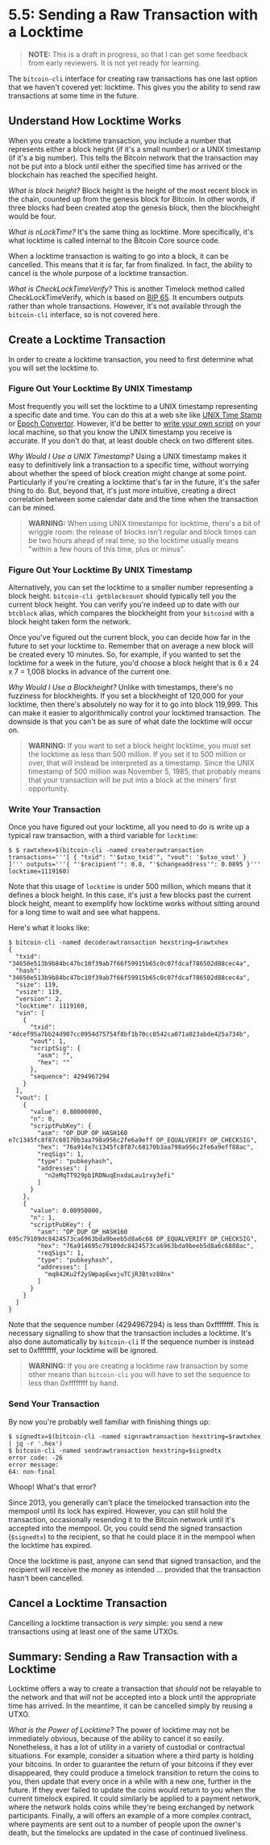 # 5.5: Sending a Raw Transaction with a Locktime

> **NOTE:** This is a draft in progress, so that I can get some feedback from early reviewers. It is not yet ready for learning.

The `bitcoin-cli` interface for creating raw transactions has one last option that we haven't covered yet: locktime. This gives you the ability to send raw transactions at some time in the future.

## Understand How Locktime Works

When you create a locktime transaction, you include a number that represents either a block height (if it's a small number) or a UNIX timestamp (if it's a big number). This tells the Bitcoin network that the transaction may not be put into a block until either the specified time has arrived or the blockchain has reached the specified height. 

_What is block height?_ Block height is the height of the most recent block in the chain, counted up from the genesis block for Bitcoin. In other words, if three blocks had been created atop the genesis block, then the blockheight would be four.

_What is nLockTime?_ It's the same thing as locktime. More specifically, it's what locktime is called internal to the Bitcoin Core source code.

When a locktime transaction is waiting to go into a block, it can be cancelled. This means that it is far, far from finalized. In fact, the ability to cancel is the whole purpose of a locktime transaction.

_What is CheckLockTimeVerify?_ This is another Timelock method called CheckLockTimeVerify, which is based on [BIP 65](https://github.com/bitcoin/bips/blob/master/bip-0065.mediawiki). It encumbers outputs rather than whole transactions. However, it's not available through the `bitcoin-cli` interface, so is not covered here.

## Create a Locktime Transaction

In order to create a locktime transaction, you need to first determine what you will set the locktime to.

### Figure Out Your Locktime By UNIX Timestamp

Most frequently you will set the locktime to a UNIX timestamp representing a specific date and time. You can do this at a web site like [UNIX Time Stamp](http://www.unixtimestamp.com/) or [Epoch Convertor](https://www.epochconverter.com/). However, it'd be better to [write your own script](https://www.epochconverter.com/#code) on your local machine, so that you know the UNIX timestamp you receive is accurate. If you don't do that, at least double check on two different sites.

_Why Would I Use a UNIX Timestamp?_ Using a UNIX timestamp makes it easy to definitively link a transaction to a specific time, without worrying about whether the speed of block creation might change at some point. Particularly if you're creating a locktime that's far in the future, it's the safer thing to do. But, beyond that, it's just more intuitive, creating a direct correlation between some calendar date and the time when the transaction can be mined.

> **WARNING:** When using UNIX timestamps for locktime, there's a bit of wriggle room: the release of blocks isn't regular and block times can be two hours ahead of real time, so the locktime usually means "within a few hours of this time, plus or minus".

### Figure Out Your Locktime By UNIX Timestamp

Alternatively, you can set the locktime to a smaller number representing a block height. `bitcoin-cli getblockcount` should typically tell you the current block height. You can verify you're indeed up to date with our `btcblock` alias, which compares the blockheight from your `bitcoind` with a block height taken form the network.

Once you've figured out the current block, you can decide how far in the future to set your locktime to. Remember that on average a new block will be created every 10 minutes. So, for example, if you wanted to set the locktime for a week in the future, you'd choose a block height that is 6 x 24 x 7 = 1,008 blocks in advance of the current one.

_Why Would I Use a Blockheight?_ Unlike with timestamps, there's no fuzziness for blockheights. If you set a blockheight of 120,000 for your locktime, then there's absolutely no way for it to go into block 119,999. This can make it easier to algorithmically control your locktimed transaction. The downside is that you can't be as sure of what date the locktime will occur on.

> **WARNING:** If you want to set a block height locktime, you must set the locktime as less than 500 million. If you set it to 500 million or over, that will instead be interpreted as a timestamp. Since the UNIX timestamp of 500 million was November 5, 1985, that probably means that your transaction will be put into a block at the miners' first opportunity.

### Write Your Transaction

Once you have figured out your locktime, all you need to do is write up a typical raw transaction, with a third variable for `locktime`:
```
$ $ rawtxhex=$(bitcoin-cli -named createrawtransaction transactions='''[ { "txid": "'$utxo_txid'", "vout": '$utxo_vout' } ]''' outputs='''{ "'$recipient'": 0.8, "'$changeaddress'": 0.0895 }''' locktime=1119160)
```
Note that this usage of `locktime` is under 500 million, which means that it defines a block height. In this case, it's just a few blocks past the current block height, meant to exemplify how locktime works without sitting around for a long time to wait and see what happens.

Here's what it looks like:
```
$ bitcoin-cli -named decoderawtransaction hexstring=$rawtxhex 
{
  "txid": "34650e513b9b84bc47bc10f39ab7f66f59915b65c0c07fdcaf786502d88cec4a",
  "hash": "34650e513b9b84bc47bc10f39ab7f66f59915b65c0c07fdcaf786502d88cec4a",
  "size": 119,
  "vsize": 119,
  "version": 2,
  "locktime": 1119160,
  "vin": [
    {
      "txid": "4dcef95a7bb24d907cc0954d75754f8bf1b70cc0542ca071a023abde425a734b",
      "vout": 1,
      "scriptSig": {
        "asm": "",
        "hex": ""
      },
      "sequence": 4294967294
    }
  ],
  "vout": [
    {
      "value": 0.80000000,
      "n": 0,
      "scriptPubKey": {
        "asm": "OP_DUP OP_HASH160 e7c1345fc8f87c68170b3aa798a956c2fe6a9eff OP_EQUALVERIFY OP_CHECKSIG",
        "hex": "76a914e7c1345fc8f87c68170b3aa798a956c2fe6a9eff88ac",
        "reqSigs": 1,
        "type": "pubkeyhash",
        "addresses": [
          "n2eMqTT929pb1RDNuqEnxdaLau1rxy3efi"
        ]
      }
    }, 
    {
      "value": 0.08950000,
      "n": 1,
      "scriptPubKey": {
        "asm": "OP_DUP OP_HASH160 695c79109dc8424573ca6963bda9beeb5d8a6c68 OP_EQUALVERIFY OP_CHECKSIG",
        "hex": "76a914695c79109dc8424573ca6963bda9beeb5d8a6c6888ac",
        "reqSigs": 1,
        "type": "pubkeyhash",
        "addresses": [
          "mq842Ku2f2ySWpapEwxjuTCjR3Btvz88nx"
        ]
      }
    }
  ]
}
```
Note that the sequence number (4294967294) is less than 0xffffffff. This is necessary signalling to show that the transaction includes a locktime. It's also done automatically by `bitcoin-cli` If the sequence number is instead set to 0xffffffff, your locktime will be ignored.

> **WARNING:** If you are creating a locktime raw transaction by some other means than `bitcoin-cli` you will have to set the sequence to less than 0xffffffff by hand.

### Send Your Transaction

By now you're probably well familiar with finishing things up:
```
$ signedtx=$(bitcoin-cli -named signrawtransaction hexstring=$rawtxhex | jq -r '.hex')
$ bitcoin-cli -named sendrawtransaction hexstring=$signedtx
error code: -26
error message:
64: non-final
```
Whoop! What's that error?

Since 2013, you generally can't place the timelocked transaction into the mempool until its lock has expired. However, you can still hold the transaction, occasionally resending it to the Bitcoin network until it's accepted into the mempool. Or, you could send the signed transaction (`$signedtx`) to the recipient, so that he could place it in the mempool when the locktime has expired. 

Once the locktime is past, anyone can send that signed transaction, and the recipient will receive the money as intended ... provided that the transaction hasn't been cancelled.

## Cancel a Locktime Transaction

Cancelling a locktime transaction is _very_ simple: you send a new transactions using at least one of the same UTXOs. 

## Summary: Sending a Raw Transaction with a Locktime

Locktime offers a way to create a transaction that _should_ not be relayable to the network and that _will_ not be accepted into a block until the appropriate time has arrived. In the meantime, it can be cancelled simply by reusing a UTXO.

_What is the Power of Locktime?_ The power of locktime may not be immediately obvious, because of the ability to cancel it so easily. Nonetheless, it has a lot of utility in a variety of custodial or contractual situations. For example, consider a situation where a third party is holding your bitcoins. In order to guarantee the return of your bitcoins if they ever disappeared, they could produce a timelock transition to return the coins to you, then update that every once in a while with a new one, further in the future. If they ever failed to update the coins would return to you when the current timelock expired. It could similarly be applied to a payment network, where the network holds coins while they're being exchanged by network participants. Finally, a will offers an example of a more complex contract, where payments are sent out to a number of people upon the owner's death, but the timelocks are updated in the case of continued liveliness. 
